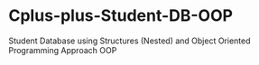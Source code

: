 # Cplus-plus-Student-DB-OOP
Student Database using Structures (Nested) and Object Oriented Programming Approach OOP

